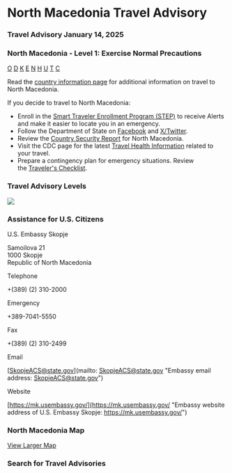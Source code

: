 # North Macedonia Travel Advisory

### Travel Advisory January 14, 2025

### North Macedonia - Level 1: Exercise Normal Precautions

[O](javascript:void(0); "Tool Tip: Other")
[D](javascript:void(0); "Tool Tip: Wrongful Detention")
[K](javascript:void(0); "Tool Tip: Kidnap and Hostage")
[E](javascript:void(0); "Tool Tip: Event")
[N](javascript:void(0); "Tool Tip: Disaster")
[H](javascript:void(0); "Tool Tip: Health")
[U](javascript:void(0); "Tool Tip: Civil Unrest")
[T](javascript:void(0); "Tool Tip: Terrorism")
[C](javascript:void(0); "Tool Tip: Crimes")

Read the [country information page](https://travel.state.gov/content/travel/en/international-travel/International-Travel-Country-Information-Pages/Macedonia.html) for additional information on travel to North Macedonia.

If you decide to travel to North Macedonia:

* Enroll in the [Smart Traveler Enrollment Program (STEP)](https://step.state.gov/step/) to receive Alerts and make it easier to locate you in an emergency.
* Follow the Department of State on [Facebook](https://www.facebook.com/travelgov/) and [X/Twitter](https://x.com/TravelGov).
* Review the [Country Security Report](https://www.osac.gov/Country/NorthMacedonia/Detail) for North Macedonia.
* Visit the CDC page for the latest [Travel Health Information](https://wwwnc.cdc.gov/travel/destinations/list) related to your travel.
* Prepare a contingency plan for emergency situations. Review the [Traveler's Checklist](https://travel.state.gov/content/travel/en/international-travel/before-you-go/travelers-checklist.html).

### Travel Advisory Levels

[![](/content/dam/NEWTravelAssets/images/travel-levelv1.svg)](/content/travel/en/international-travel/before-you-go/about-our-new-products.html "Travel Advisory Levels")

### Assistance for U.S. Citizens

U.S. Embassy Skopje

Samoilova 21  
1000 Skopje  
Republic of North Macedonia

Telephone

+(389) (2) 310-2000

Emergency

+389-7041-5550

Fax

+(389) (2) 310-2499

Email

[SkopjeACS@state.gov](mailto: SkopjeACS@state.gov "Embassy email address: SkopjeACS@state.gov")

Website

[https://mk.usembassy.gov/](https://mk.usembassy.gov/ "Embassy website address of U.S. Embassy Skopje: https://mk.usembassy.gov/")

### North Macedonia Map

[View Larger Map](https://travelmaps.state.gov/TSGMap/?extent=19.938810651,40.81546762,23.928264879,42.380362262 "Map of North Macedonia")



### Search for Travel Advisories